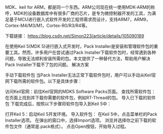 MDK、keil for ARM，都是同一个东西。ARM公司现在统一使用MDK-ARM的称呼，MDK的设备数据库中有很多厂商的芯片，是专为微控制器开发的工具，为满足基于MCU进行嵌入式软件开发的工程师需求而设计，支持ARM7，ARM9，Cortex-M4/M3/M1，Cortex-R0/R3/R4等。

下载链接： https://blog.csdn.net/Simon223/article/details/105090189

在使用Keil 5(MDK 5)进行嵌入式开发时，Pack Installer是安装和管理软件包的重要工具。然而，许多用户在尝试通过Pack Installer下载软件包时，经常遇到各种问题，导致无法顺利安装所需的包。本文提供了一种替代方法，帮助用户解决Pack Installer下载不了包的问题。 解决方案

手动下载软件包
当Pack Installer无法正常下载软件包时，用户可以手动从Keil官网下载所需的软件包。以下是具体步骤：

访问Keil官网：前往Keil官网的MDK5 Software Packs页面。
查找所需软件包：在页面上找到并下载你需要的软件包，例如RT-Thread的包。
导入已下载的软件包
下载完成后，按照以下步骤将软件包导入到Keil 5中：

打开Keil 5：启动Keil 5开发环境。
导入软件包：
    在Keil 5中，点击菜单栏的Pack Installer选项。
    在弹出的窗口中，选择Import选项。
    浏览并选择你之前下载的软件包文件（通常是.pack格式）。
    点击Open按钮，开始导入过程。
